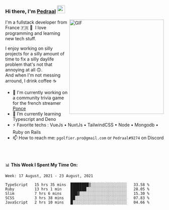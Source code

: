 ### Hi there, I'm <a href="https://pedraal.dev" target="_blank">Pedraal</a> <img src="https://media.giphy.com/media/hvRJCLFzcasrR4ia7z/giphy.gif" width="25px">
<img align="right" alt="GIF" src="https://pedraal.dev/avatar.png" width="300" height="300" />

I'm a fullstack developer from France 🇫🇷 🥖 &nbsp;I love programming and learning new
tech stuff.

I enjoy working on silly projects for a silly amount of time to fix a
silly daylife problem that's not that annoying at all 🙃.
<br>And when I'm not messing arround, I drink coffee ☕

- 🔭  I'm currently working on a community trivia game for the french streamer <a href="https://twitch.tv/ponce" target="_blank">Ponce</a>
- 🌱 I’m currently learning Typescript and Deno
- ⚡ Favorite techs : VueJs &bull; NuxtJs &bull; TailwindCSS &bull; Node &bull; Mongodb &bull; Ruby on Rails
- 📫 How to reach me: `pgolfier.pro@gmail.com` or `Pedraal#9274` on Discord

<br>
<br>

📊 **This Week I Spent My Time On:**
<!--START_SECTION:waka-->
```text
Week: 17 August, 2021 - 23 August, 2021

TypeScript   15 hrs 35 mins  ████████▒░░░░░░░░░░░░░░░░   33.58 % 
Ruby         13 hrs 1 min    ███████░░░░░░░░░░░░░░░░░░   28.05 % 
Slim         7 hrs 6 mins    ███▓░░░░░░░░░░░░░░░░░░░░░   15.30 % 
SCSS         3 hrs 38 mins   ██░░░░░░░░░░░░░░░░░░░░░░░   07.83 % 
JavaScript   2 hrs 10 mins   █░░░░░░░░░░░░░░░░░░░░░░░░   04.66 % 
```
<!--END_SECTION:waka-->
